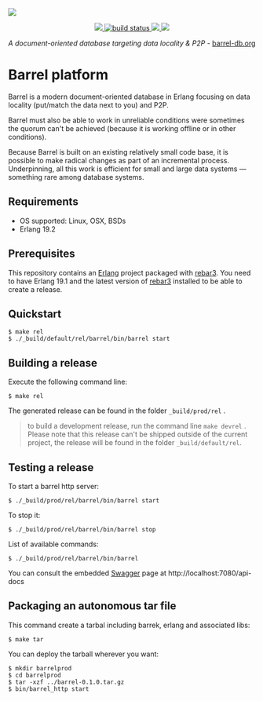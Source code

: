 
<img src="https://raw.githubusercontent.com/barrel-db/media/master/banner/barrel-banner-groupfb.png">

<p align="center">


   <a href="https://gitter.im/barrel-db/barrel-platform?utm_source=badge&utm_medium=badge&utm_campaign=pr-badge">
        <img src="https://badges.gitter.im/barrel-db/barrel-platform.svg">
    </a>

   <a href="https://gitlab.com/barrel-db/barrel-platform/commits/master">
        <img alt="build status" src="https://gitlab.com/barrel-db/barrel-platform/badges/master/build.svg" />
    </a>

   <a href="https://github.com/barrel-db/barrel-platform/blob/master/LICENSE">
        <img src="https://img.shields.io/badge/license-Apache--2.0-blue.svg">
   </a>

   <a href="https://twitter.com/barreldb">
        <img src="https://img.shields.io/badge/twitter-%40barreldb-55acee.svg">
   </a>
</p>

<p align="center"><i>A document-oriented database targeting data locality & P2P</i> - <a href="https://barrel-db.org/" target="_blank">barrel-db.org</a></p>

# Barrel platform

Barrel is a modern document-oriented database in Erlang focusing on data locality (put/match the data next to you) and
P2P.

Barrel must also be able to work in unreliable conditions were sometimes the quorum can't be achieved (because it is
working offline or in other conditions).

Because Barrel is built on an existing relatively small code base, it is possible to make radical changes as part of an
incremental process. Underpinning, all this work is efficient for small and large data systems — something rare among
database systems.

## Requirements

- OS supported: Linux, OSX, BSDs
- Erlang 19.2

## Prerequisites

This repository contains an [Erlang](https://www.erlang.org/) project packaged
with [rebar3](https://www.rebar3.org/). You need to have Erlang 19.1  and the latest version of
[rebar3](http://rebar3.org) installed to be able to create a release.

## Quickstart

    $ make rel
    $ ./_build/default/rel/barrel/bin/barrel start

## Building a release

Execute the following command line:

    $ make rel

The generated release can be found in the folder `_build/prod/rel` .

> to build a development release, run the command line `make devrel` .
> Please note that this release can't be shipped outside of the current project,
> the release will be found in the folder `_build/default/rel`.

## Testing a release

To start a barrel http server:

    $ ./_build/prod/rel/barrel/bin/barrel start

To stop it:

    $ ./_build/prod/rel/barrel/bin/barrel stop

List of available commands:

    $ ./_build/prod/rel/barrel/bin/barrel

You can consult the embedded [Swagger](http://swagger.io/) page at
http://localhost:7080/api-docs

## Packaging an autonomous tar file

This command create a tarbal including barrek, erlang and associated libs:

    $ make tar

You can deploy the tarball wherever you want:

    $ mkdir barrelprod
    $ cd barrelprod
    $ tar -xzf ../barrel-0.1.0.tar.gz
    $ bin/barrel_http start

